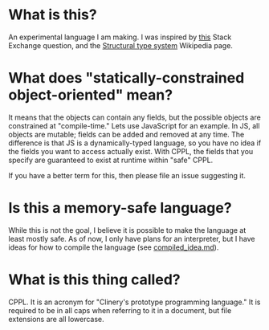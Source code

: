 # What is this?
An experimental language I am making.
I was inspired by
[this](https://softwareengineering.stackexchange.com/questions/95126/how-does-a-static-type-system-affect-the-design-of-a-prototype-based-language)
Stack Exchange question, and the [Structural type system](https://en.wikipedia.org/wiki/Structural_type_system) Wikipedia page.

# What does "statically-constrained object-oriented" mean?
It means that the objects can contain any fields, but the possible objects are constrained at "compile-time."
Lets use JavaScript for an example.
In JS, all objects are mutable; fields can be added and removed at any time.
The difference is that JS is a dynamically-typed language, so you have no idea if the fields you want to access actually exist.
With CPPL, the fields that you specify are guaranteed to exist at runtime within "safe" CPPL.

If you have a better term for this, then please file an issue suggesting it.

# Is this a memory-safe language?
While this is not the goal, I believe it is possible to make the language at least mostly safe.
As of now, I only have plans for an interpreter, but I have ideas for how to compile the language (see [compiled_idea.md](compiled_idea.md)).

# What is this thing called?
CPPL.
It is an acronym for "Clinery's prototype programming language."
It is required to be in all caps when referring to it in a document, but file extensions are all lowercase.
